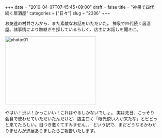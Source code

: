 +++
date = "2010-04-07T07:45:45+09:00"
draft = false
title = "神泉で四代続く居酒屋"
categories = ["日々"]
slug = "2386"
+++

お友達の村井さんから、また素敵なお話をいただいた。
神泉で四代続く居酒屋。諸事情により跡継ぎを探しているらしく、店主にお話しを聞きに。
<div align="left"><a href="http://ieiri.net/wordpress/wp-content/uploads/ameblo/blog_import_4f7a386427776.jpg"><img src="http://ieiri.net/wordpress/wp-content/uploads/ameblo/blog_import_4f7a386427776.jpg" alt="photo:01" width="300" height="225" border="0" /></a></div><br clear="all" />
やばい！渋い！かっこいい！これはやるしかないでしょ。
実は先日、こっそり会食で使わせていただいたんだけど、店主曰く「眼光鋭い人が来たな」とビビッと来てたらしい。目つき悪くてすみません、、
という訳で、まだどうなるかわかりませんが進展ありましたらご報告いたします。
